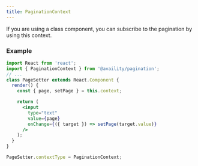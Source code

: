 ```yaml
---
title: PaginationContext
---
```


If you are using a class component, you can subscribe to the pagination by using this context.

### Example

```jsx
import React from 'react';
import { PaginationContext } from '@availity/pagination';
// ...
class PageSetter extends React.Component {
  render() {
    const { page, setPage } = this.context;

    return (
      <input
        type="text"
        value={page}
        onChange={({ target }) => setPage(target.value)}
      />
    );
  }
}

PageSetter.contextType = PaginationContext;
```
